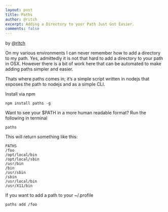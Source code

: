 ```yaml
---
layout: post
title: Paths
author: @ritch
excerpt: Adding a Directory to your Path Just Got Easier.
comments: false
---
```

by <a href="http://github.com/ritch">@ritch</a>

On my various environments I can never remember how to add a directory to my path. Yes, admittedly it is not that hard to add a directory to your path in OSX. However there is a bit of work here that can be automated to make adding paths simpler and easier.

Thats where paths comes in; it’s a simple script written in nodejs that exposes the path to nodejs and as a simple CLI.

Install via npm

	npm install paths -g

Want to see your $PATH in a more human readable format? Run the following in terminal

	paths

This will return something like this:

	PATHS
	/foo
	/opt/local/bin
	/opt/local/sbin
	/usr/bin
	/bin
	/usr/sbin
	/sbin
	/usr/local/bin
	/usr/X11/bin

If you want to add a path to your ~/.profile

	paths add /foo

